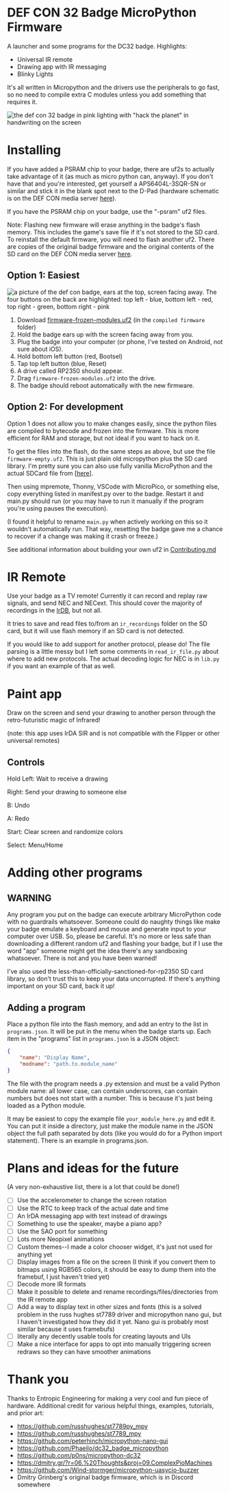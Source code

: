# DEF CON 32 Badge MicroPython Firmware
A launcher and some programs for the DC32 badge. Highlights:

- Universal IR remote
- Drawing app with IR messaging
- Blinky Lights

It's all written in Micropython and the drivers use the peripherals to go fast, so no need to compile extra C modules unless you add something that requires it. 

![the def con 32 badge in pink lighting with "hack the planet" in handwriting on the screen](images/htp.jpg)

# Installing
If you have added a PSRAM chip to your badge, there are uf2s to actually take advantage of it (as much as micro python can, anyway). If you don't have that and you're interested, get yourself a APS6404L-3SQR-SN or similar and stick it in the blank spot next to the D-Pad (hardware schematic is on the DEF CON media server [here](https://media.defcon.org/DEF%20CON%2032/DEF%20CON%2032%20badge/)). 

If you have the PSRAM chip on your badge, use the "-psram" uf2 files.

Note: Flashing new firmware will erase anything in the badge's flash memory. This includes the game's save file if it's not stored to the SD card. To reinstall the default firmware, you will need to flash another uf2. There are copies of the original badge firmware and the original contents of the SD card on the DEF CON media server [here](https://media.defcon.org/DEF%20CON%2032/DEF%20CON%2032%20badge/).

## Option 1: Easiest
![a picture of the def con badge, ears at the top, screen facing away. The four buttons on the back are highlighted: top left - blue, bottom left - red, top right - green, bottom right - pink](images/badgeback.jpg)

1. Download [firmware-frozen-modules.uf2](compiled%20firmware/firmware-frozen-modules.uf2) (in the `compiled firmware` folder)
2. Hold the badge ears up with the screen facing away from you.
3. Plug the badge into your computer (or phone, I've tested on Android, not sure about iOS). 
4. Hold bottom left button (red, Bootsel)
5. Tap top left button (blue, Reset)
6. A drive called RP2350 should appear. 
7. Drag `firmware-frozen-modules.uf2` into the drive. 
8. The badge should reboot automatically with the new firmware. 

## Option 2: For development
Option 1 does not allow you to make changes easily, since the python files are compiled to bytecode and frozen into the firmware. This is more efficient for RAM and storage, but not ideal if you want to hack on it.

To get the files into the flash, do the same steps as above, but use the file `firmware-empty.uf2`. This is just plain old micropython plus the SD card library. I'm pretty sure you can also use fully vanilla MicroPython and the actual SDCard file from [[here](https://github.com/micropython/micropython-lib/blob/f95568da431c6506354adb93343206c04a94dc11/micropython/drivers/storage/sdcard/sdcard.py)].

Then using mpremote, Thonny, VSCode with MicroPico, or something else, copy everything listed in manifest.py over to the badge. Restart it and main.py should run (or you may have to run it manually if the program you're using pauses the execution). 

(I found it helpful to rename `main.py` when actively working on this so it wouldn't automatically run. That way, resetting the badge gave me a chance to recover if a change was making it crash or freeze.)

See additional information about building your own uf2 in [Contributing.md](Contributing.md)

# IR Remote
Use your badge as a TV remote! Currently it can record and replay raw signals, and send NEC and NECext. This should cover the majority of recordings in the [IrDB](https://github.com/Lucaslhm/Flipper-IRDB), but not all. 

It tries to save and read files to/from an `ir_recordings` folder on the SD card, but it will use flash memory if an SD card is not detected.

If you would like to add support for another protocol, please do! The file parsing is a little messy but I left some comments in `read_ir_file.py` about where to add new protocols. The actual decoding logic for NEC is in `lib.py` if you want an example of that as well.


# Paint app
Draw on the screen and send your drawing to another person through the retro-futuristic magic of Infrared! 

(note: this app uses IrDA SIR and is not compatible with the Flipper or other universal remotes)

## Controls

Hold Left: Wait to receive a drawing

Right: Send your drawing to someone else

B: Undo

A: Redo

Start: Clear screen and randomize colors

Select: Menu/Home 

# Adding other programs

## WARNING
Any program you put on the badge can execute arbitrary MicroPython code with no guardrails whatsoever. Someone could do naughty things like make your badge emulate a keyboard and mouse and generate input to your computer over USB. So, please be careful. It's no more or less safe than downloading a different random uf2 and flashing your badge, but if I use the word "app" someone might get the idea there's any sandboxing whatsoever. There is not and you have been warned!

I've also used the less-than-officially-sanctioned-for-rp2350 SD card library, so don't trust this to keep your data uncorrupted. If there's anything important on your SD card, back it up! 

## Adding a program
Place a python file into the flash memory, and add an entry to the list in `programs.json`. It will be put in the menu when the badge starts up. Each item in the "programs" list in `programs.json` is a JSON object:

```json
{
    "name": "Display Name",
    "modname": "path.to.module_name"
}
```

The file with the program needs a .py extension and must be a valid Python module name: all lower case, can contain underscores, can contain numbers but does not start with a number. This is because it's just being loaded as a Python module. 

It may be easiest to copy the example file `your_module_here.py` and edit it. You can put it inside a directory, just make the module name in the JSON object the full path separated by dots (like you would do for a Python import statement). There is an example in programs.json.

# Plans and ideas for the future 
(A very non-exhaustive list, there is a lot that could be done!)

- [ ] Use the accelerometer to change the screen rotation
- [ ] Use the RTC to keep track of the actual date and time
- [ ] An IrDA messaging app with text instead of drawings
- [ ] Something to use the speaker, maybe a piano app? 
- [ ] Use the SAO port for something
- [ ] Lots more Neopixel animations
- [ ] Custom themes--I made a color chooser widget, it's just not used for anything yet
- [ ] Display images from a file on the screen (I think if you convert them to bitmaps using RGB565 colors, it should be easy to dump them into the framebuf, I just haven't tried yet)
- [ ] Decode more IR formats
- [ ] Make it possible to delete and rename recordings/files/directories from the IR remote app
- [ ] Add a way to display text in other sizes and fonts (this is a solved problem in the russ hughes st7789 driver and micropython nano gui, but I haven't investigated how they did it yet. Nano gui is probably most similar because it uses framebufs)
- [ ] literally any decently usable tools for creating layouts and UIs
- [ ] Make a nice interface for apps to opt into manually triggering screen redraws so they can have smoother animations

# Thank you
Thanks to Entropic Engineering for making a very cool and fun piece of hardware. Additional credit for various helpful things, examples, tutorials, and prior art:

- https://github.com/russhughes/st7789py_mpy
- https://github.com/russhughes/st7789_mpy
- https://github.com/peterhinch/micropython-nano-gui
- https://github.com/Phaeilo/dc32_badge_micropython
- https://github.com/p0ns/micropython-dc32
- https://dmitry.gr/?r=06.%20Thoughts&proj=09.ComplexPioMachines
- https://github.com/Wind-stormger/micropython-uasycio-buzzer
- Dmitry Grinberg's original badge firmware, which is in Discord somewhere
